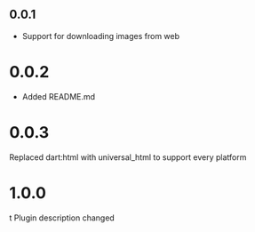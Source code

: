 ## 0.0.1

* Support for downloading images from web

# 0.0.2

* Added README.md

# 0.0.3

Replaced dart:html with universal_html to support every platform

# 1.0.0
t
Plugin description changed